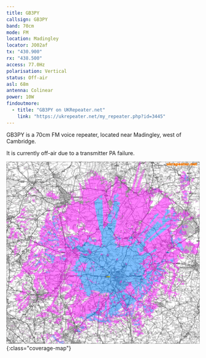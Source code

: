 ```yaml
---
title: GB3PY
callsign: GB3PY
band: 70cm
mode: FM
location: Madingley
locator: JO02af
tx: "430.900"
rx: "438.500"
access: 77.0Hz
polarisation: Vertical
status: Off-air
asl: 68m
antenna: Colinear
power: 10W
findoutmore:
  - title: "GB3PY on UKRepeater.net"
    link: "https://ukrepeater.net/my_repeater.php?id=3445"
---
```

GB3PY is a 70cm FM voice repeater, located near Madingley, west of Cambridge.

It is currently off-air due to a transmitter PA failure.

[![Coverage map for GB3PY](/assets/coverage/gb3py.jpg)](https://ukrepeater.net/repeatermaps/gb3py.jpg){:class="coverage-map"}